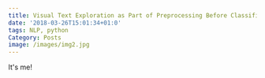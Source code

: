 ```yaml
---
title: Visual Text Exploration as Part of Preprocessing Before Classification.md
date: '2018-03-26T15:01:34+01:0'
tags: NLP, python
Category: Posts
image: /images/img2.jpg
---
```


It's me!